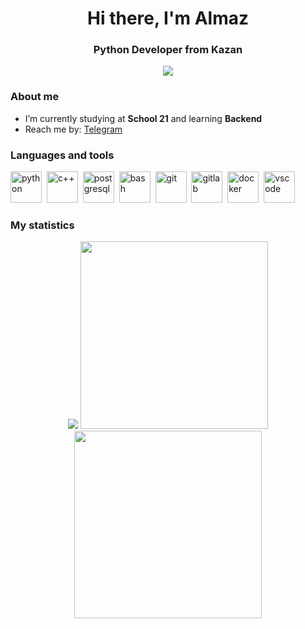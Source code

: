 <div id="header" align="center">
    <h1>Hi there, I'm Almaz</h1>
    <h3>Python Developer from Kazan</h3>
</div>

<div id="socials" align="center">
    <a href="https://t.me/bombix_enjoyer">
        <img src="https://img.shields.io/badge/Telegram-blue?style=for-the-badge&logo=telegram&logoColor=white">
    </a>
</div>

### About me
- I’m currently studying at **School 21** and learning **Backend**
- Reach me by: [Telegram](https://t.me/bombix_enjoyer)

### Languages and tools
<img src="https://cdn.jsdelivr.net/gh/devicons/devicon@latest/icons/python/python-original-wordmark.svg" title="python" width="50"/>&nbsp;
<img src="https://cdn.jsdelivr.net/gh/devicons/devicon@latest/icons/cplusplus/cplusplus-original.svg" title="c++" width="50"/>&nbsp;
<img src="https://cdn.jsdelivr.net/gh/devicons/devicon@latest/icons/postgresql/postgresql-original-wordmark.svg" title="postgresql" width="50"/>&nbsp;
<img src="https://cdn.jsdelivr.net/gh/devicons/devicon@latest/icons/bash/bash-original.svg" title="bash" width="50"/>&nbsp;
<img src="https://cdn.jsdelivr.net/gh/devicons/devicon@latest/icons/git/git-original-wordmark.svg" title="git" width="50"/>&nbsp;
<img src="https://cdn.jsdelivr.net/gh/devicons/devicon@latest/icons/gitlab/gitlab-plain-wordmark.svg" title="gitlab" width="50"/>&nbsp;
<img src="https://cdn.jsdelivr.net/gh/devicons/devicon@latest/icons/docker/docker-original.svg" title="docker" width="50"/>&nbsp;
<img src="https://cdn.jsdelivr.net/gh/devicons/devicon@latest/icons/vscode/vscode-original.svg" title="vscode" width="50"/>&nbsp;

### My statistics

<div id="stat" align="center">
    <img src="https://github-profile-summary-cards.vercel.app/api/cards/profile-details?username=almaz-saidov&random=1759885680"/>
    <img src="https://github-profile-summary-cards.vercel.app/api/cards/repos-per-language?username=almaz-saidov&random=1759885680" width="300"/>
    <img src="https://github-profile-summary-cards.vercel.app/api/cards/stats?username=almaz-saidov&random=1759885680" width="300"/>
</div>

